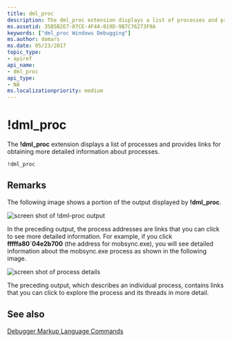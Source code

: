 ```yaml
---
title: dml_proc
description: The dml_proc extension displays a list of processes and provides links for obtaining more detailed information about processes.
ms.assetid: 35B5B2E7-07CE-4F44-819D-9B7C76273F9A
keywords: ["dml_proc Windows Debugging"]
ms.author: domars
ms.date: 05/23/2017
topic_type:
- apiref
api_name:
- dml_proc
api_type:
- NA
ms.localizationpriority: medium
---
```


# !dml\_proc


The **!dml\_proc** extension displays a list of processes and provides links for obtaining more detailed information about processes.

```dbgcmd
!dml_proc
```

Remarks
-------

The following image shows a portion of the output displayed by **!dml\_proc**.

![screen shot of !dml\-proc output](images/dmlproc01.png)

In the preceding output, the process addresses are links that you can click to see more detailed information. For example, if you click **fffffa80\`04e2b700** (the address for mobsync.exe), you will see detailed information about the mobsync.exe process as shown in the following image.

![screen shot of process details](images/dmlproc02.png)

The preceding output, which describes an individual process, contains links that you can click to explore the process and its threads in more detail.

## <span id="see_also"></span>See also


[Debugger Markup Language Commands](debugger-markup-language-commands.md)

 

 






